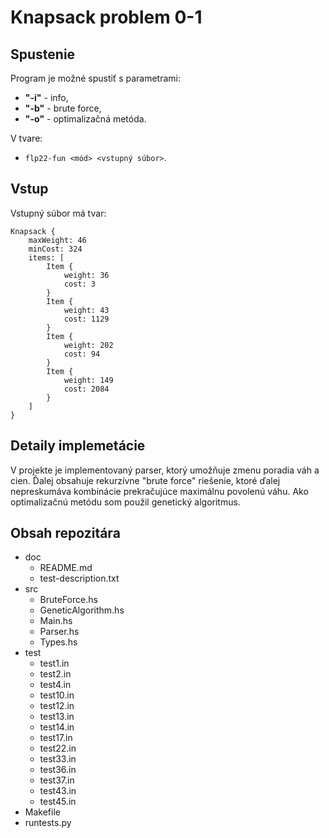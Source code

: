 # Knapsack problem 0-1

## Spustenie

Program je možné spustiť s parametrami: 
- **"-i"** - info, 
- **"-b"** - brute force, 
- **"-o"** - optimalizačná metóda.

V tvare:
  - `flp22-fun <mód> <vstupný súbor>`.

## Vstup

Vstupný súbor má tvar:
```
Knapsack {
    maxWeight: 46
    minCost: 324
    items: [
        Item {
            weight: 36
            cost: 3
        }
        Item {
            weight: 43
            cost: 1129
        }
        Item {
            weight: 202
            cost: 94
        }
        Item {
            weight: 149
            cost: 2084
        }
    ]
}
```

## Detaily implemetácie

V projekte je implementovaný parser, ktorý umožňuje zmenu poradia váh a cien. Ďalej obsahuje rekurzívne "brute force" riešenie, ktoré ďalej nepreskumáva kombinácie prekračujúce maximálnu povolenú váhu. Ako optimalizačnú metódu som použil genetický algoritmus. 

## Obsah repozitára

- doc
  - README.md
  - test-description.txt
- src
  - BruteForce.hs
  - GeneticAlgorithm.hs
  - Main.hs
  - Parser.hs
  - Types.hs
- test
  - test1.in
  - test2.in
  - test4.in
  - test10.in
  - test12.in
  - test13.in
  - test14.in
  - test17.in
  - test22.in
  - test33.in
  - test36.in
  - test37.in
  - test43.in
  - test45.in
- Makefile
- runtests.py
